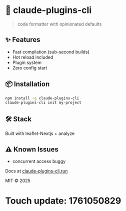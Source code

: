 # 🚀 claude-plugins-cli

> code formatter with opinionated defaults

## ✨ Features

- Fast compilation (sub-second builds)
- Hot reload included
- Plugin system
- Zero config start

## 📦 Installation

```bash
npm install -g claude-plugins-cli
claude-plugins-cli init my-project
```

## 🛠️ Stack

Built with leaflet-Nextjs + analyze

## ⚠️ Known Issues

- concurrent access buggy

Docs at [claude-plugins-cli.run](https://claude-plugins-cli.run)

MIT © 2025

# Touch update: 1761050829
